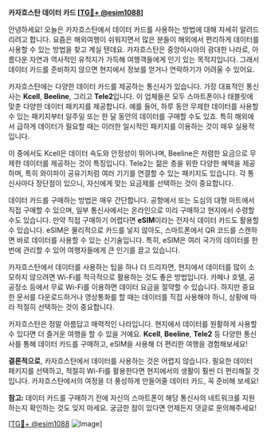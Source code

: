 **카자흐스탄 데이터 카드 [[TG💪+ @esim1088](https://t.me/s/esim1088)]**

안녕하세요! 오늘은 카자흐스탄에서 데이터 카드를 사용하는 방법에 대해 자세히 알려드리려고 합니다. 요즘은 해외여행이 쉬워지면서 많은 분들이 해외에서 편리하게 데이터를 사용할 수 있는 방법을 찾고 계실 텐데요. 카자흐스탄은 중앙아시아의 광대한 나라로, 아름다운 자연과 역사적인 유적지가 가득해 여행객들에게 인기 있는 목적지입니다. 그래서 데이터 카드를 준비하지 않으면 현지에서 정보를 얻거나 연락하기가 어려울 수 있어요.

카자흐스탄에는 다양한 데이터 카드를 제공하는 통신사가 있습니다. 가장 대표적인 통신사는 **Kcell**, **Beeline**, 그리고 **Tele2**입니다. 이 업체들은 모두 스마트폰이나 태블릿에 맞춘 다양한 데이터 패키지를 제공합니다. 예를 들어, 하루 동안 무제한 데이터를 사용할 수 있는 패키지부터 일주일 또는 한 달 동안의 데이터를 구매할 수도 있죠. 특히 해외에서 급하게 데이터가 필요할 때는 이러한 일시적인 패키지를 이용하는 것이 매우 실용적입니다.

이 중에서도 Kcell은 데이터 속도와 안정성이 뛰어나며, Beeline은 저렴한 요금으로 무제한 데이터를 제공하는 것이 특징입니다. Tele2는 젊은 층을 위한 다양한 혜택을 제공하며, 특히 와이파이 공유기처럼 여러 기기를 연결할 수 있는 패키지도 있습니다. 각 통신사마다 장단점이 있으니, 자신에게 맞는 요금제를 선택하는 것이 중요합니다.

데이터 카드를 구매하는 방법은 매우 간단합니다. 공항에서 또는 도심의 대형 마트에서 직접 구매할 수 있으며, 일부 통신사에서는 온라인으로 미리 구매하고 현지에서 수령할 수도 있습니다. 만약 직접 구매하기 어렵다면 **eSIM**이라는 전자식 데이터 카드도 활용할 수 있습니다. eSIM은 물리적으로 카드를 넣지 않아도, 스마트폰에서 QR 코드를 스캔하면 바로 데이터를 사용할 수 있는 신기술입니다. 특히, eSIM은 여러 국가의 데이터를 한 번에 관리할 수 있어 여행자들에게 큰 인기를 끌고 있습니다.

카자흐스탄에서 데이터를 사용하는 팁을 하나 더 드리자면, 현지에서 데이터를 많이 소모하지 않으려면 Wi-Fi를 적극적으로 활용하는 것도 좋은 방법입니다. 카페나 호텔, 공공장소 등에서 무료 Wi-Fi를 이용하면 데이터 요금을 절약할 수 있습니다. 하지만 중요한 문서를 다운로드하거나 영상통화를 할 때는 데이터를 직접 사용해야 하니, 상황에 따라 적절히 선택하는 것이 중요합니다.

카자흐스탄은 정말 아름답고 매력적인 나라입니다. 현지에서 데이터를 원활하게 사용할 수 있다면 더 즐거운 여행을 할 수 있을 거예요. **Kcell**, **Beeline**, **Tele2** 등 다양한 통신사를 통해 데이터 카드를 구매하고, eSIM을 사용해 더 편리한 여행을 경험해보세요!

**결론적으로**, 카자흐스탄에서 데이터를 사용하는 것은 어렵지 않습니다. 필요한 데이터 패키지를 선택하고, 적절히 Wi-Fi를 활용한다면 현지에서의 생활이 훨씬 더 편리해질 것입니다. 카자흐스탄에서의 여정을 더 풍성하게 만들어줄 데이터 카드, 꼭 준비해 보세요!

**참고:** 데이터 카드를 구매하기 전에 자신의 스마트폰이 해당 통신사의 네트워크를 지원하는지 확인하는 것도 잊지 마세요. 궁금한 점이 있다면 언제든지 댓글로 문의해주세요!

[[TG💪+ @esim1088](https://t.me/s/esim1088) ![Image](https://i.postimg.cc/Y0z9fWf4/image.png)]